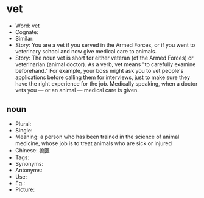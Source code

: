 # vet

- Word: vet
- Cognate: 
- Similar: 
- Story: You are a vet if you served in the Armed Forces, or if you went to veterinary school and now give medical care to animals.
- Story: The noun vet is short for either veteran (of the Armed Forces) or veterinarian (animal doctor). As a verb, vet means "to carefully examine beforehand." For example, your boss might ask you to vet people's applications before calling them for interviews, just to make sure they have the right experience for the job. Medically speaking, when a doctor vets you — or an animal — medical care is given.

## noun

- Plural: 
- Single: 
- Meaning: a person who has been trained in the science of animal medicine, whose job is to treat animals who are sick or injured
- Chinese: 兽医
- Tags: 
- Synonyms: 
- Antonyms: 
- Use: 
- Eg.: 
- Picture: 

